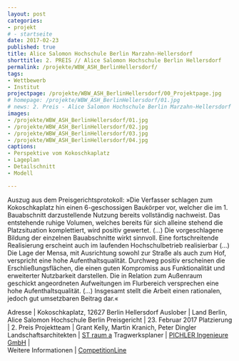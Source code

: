 ```yaml
---
layout: post
categories:
- projekt
# - startseite
date: 2017-02-23
published: true
title: Alice Salomon Hochschule Berlin Marzahn-Hellersdorf
shorttitle: 2. PREIS // Alice Salomon Hochschule Berlin Hellersdorf
permalink: /projekte/WBW_ASH_BerlinHellersdorf/
tags: 
- Wettbewerb
- Institut
projectpage: /projekte/WBW_ASH_BerlinHellersdorf/00_Projektpage.jpg
# homepage: /projekte/WBW_ASH_BerlinHellersdorf/01.jpg
# news: 2. Preis - Alice Salomon Hochschule Berlin Marzahn-Hellersdorf
images:
- /projekte/WBW_ASH_BerlinHellersdorf/01.jpg
- /projekte/WBW_ASH_BerlinHellersdorf/02.jpg
- /projekte/WBW_ASH_BerlinHellersdorf/03.jpg
- /projekte/WBW_ASH_BerlinHellersdorf/04.jpg
captions:
- Perspektive vom Kokoschkaplatz
- Lageplan
- Detailschnitt
- Modell

---
```

Auszug aus dem Preisgerichtsprotokoll: »Die Verfasser schlagen zum Kokoschkaplatz hin einen 6-geschossigen Baukörper vor, welcher die im 1. Bauabschnitt darzustellende Nutzung bereits vollständig nachweist. Das entstehende ruhige Volumen, welches bereits für sich alleine stehend die Platzsituation komplettiert, wird positiv gewertet. (…) Die vorgeschlagene Bildung der einzelnen Bauabschnitte wirkt sinnvoll. Eine fortschreitende Realisierung erscheint auch im laufenden Hochschulbetrieb realisierbar (…) Die Lage der Mensa, mit Ausrichtung sowohl zur Straße als auch zum Hof, verspricht eine hohe Aufenthaltsqualität. Durchweg positiv erscheinen die Erschließungsflächen, die einen guten Kompromiss aus Funktionalität und erweiterter Nutzbarkeit darstellen. Die in Relation zum Außenraum geschickt angeordneten Aufweitungen im Flurbereich versprechen eine hohe Aufenthaltsqualität. (…) Insgesamt stellt die Arbeit einen rationalen, jedoch gut umsetzbaren Beitrag dar.«

Adresse					|	Kokoschkaplatz, 12627 Berlin Hellersdorf
Auslober				|	Land Berlin, Alice Salomon Hochschule Berlin
Preisgericht			|	23. Februar 2017
Platzierung				|	2. Preis
Projektteam				|	Grant Kelly, Martin Kranich, Peter Dingler
Landschaftsarchitekten	|	[ST raum a](http://www.strauma.com)
Tragwerksplaner			| 	[PICHLER Ingenieure GmbH](http://www.pichleringenieure.com)
                            |    
Weitere Informationen       |   [CompetitionLine](https://www.competitionline.com/de/ergebnisse/241954) 
